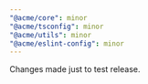 ```yaml
---
"@acme/core": minor
"@acme/tsconfig": minor
"@acme/utils": minor
"@acme/eslint-config": minor
---
```


Changes made just to test release.
